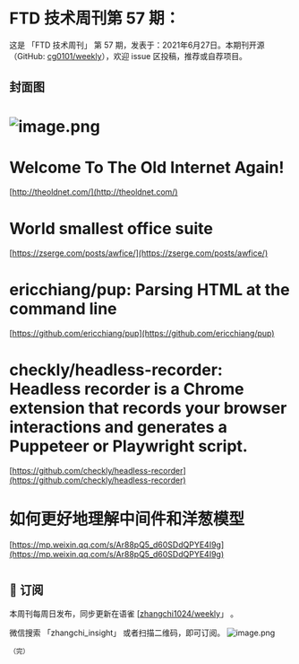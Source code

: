 # FTD 技术周刊第 57 期：
这是 「FTD 技术周刊」 第 57 期，发表于：2021年6月27日。本期刊开源（GitHub: [cg0101/weekly](https://github.com/cg0101/weekly)），欢迎 issue 区投稿，推荐或自荐项目。
## 封面图


# ![image.png](https://cdn.nlark.com/yuque/0/2020/png/132503/1605580669186-db887acb-6f05-49dc-8d8d-ab2deff07044.png#height=720&id=Zv6RC&margin=%5Bobject%20Object%5D&name=image.png&originHeight=720&originWidth=1080&originalType=binary&size=1622409&status=done&style=none&width=1080)
# Welcome To The Old Internet Again!
[http://theoldnet.com/](http://theoldnet.com/)
# World smallest office suite
[https://zserge.com/posts/awfice/](https://zserge.com/posts/awfice/)
# ericchiang/pup: Parsing HTML at the command line
[https://github.com/ericchiang/pup](https://github.com/ericchiang/pup)
# checkly/headless-recorder: Headless recorder is a Chrome extension that records your browser interactions and generates a Puppeteer or Playwright script.
[https://github.com/checkly/headless-recorder](https://github.com/checkly/headless-recorder)
# 如何更好地理解中间件和洋葱模型
[https://mp.weixin.qq.com/s/Ar88pQ5_d60SDdQPYE4I9g](https://mp.weixin.qq.com/s/Ar88pQ5_d60SDdQPYE4I9g)
# 



## 📅 订阅
本周刊每周日发布，同步更新在语雀 [[zhangchi1024/weekly](https://www.yuque.com/zhangchi1024/weekly)」 。


微信搜索 「zhangchi_insight」 或者扫描二维码，即可订阅。
    ![image.png](https://cdn.nlark.com/yuque/0/2021/jpeg/132503/1640750963398-e8538e9e-6b96-46f7-abff-c93b56bdd377.jpeg?x-oss-process=image%2Fwatermark%2Ctype_d3F5LW1pY3JvaGVp%2Csize_36%2Ctext_5byg6amw%2Ccolor_FFFFFF%2Cshadow_50%2Ct_80%2Cg_se%2Cx_10%2Cy_10%2Fresize%2Cw_426%2Climit_0)
    
    （完）